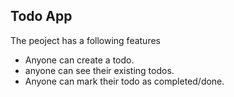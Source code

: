 ## Todo App

The peoject has a following features
* Anyone can create a todo.
* anyone can see their existing todos.
* Anyone can mark their todo as completed/done.